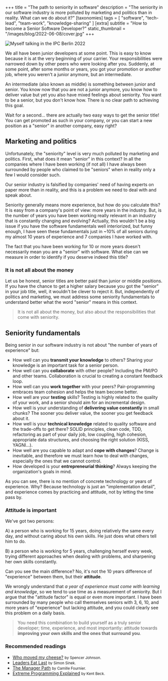 +++
title = "The path to seniority in software"
description = "The seniority in our software industry is more polluted by marketing and politics than in reality. What can we do about it?"
[taxonomies]
tags = [ "software", "tech-lead", "team-work", "knowledge-sharing" ]
[extra]
subtitle = "How to become a Senior Software Developer?"
static_thumbnail = "/images/blog/2022-06-08/cover.jpg"
+++

![Myself talking in the IPC Berlin 2022](/images/blog/2022-06-08/cover.jpg)

We all have been junior developers at some point. This is easy to know because it is at the very beginning of your
carrier. Your responsibilities were narrowed down by other peers who were looking after you. Suddenly, at some point,
after some months or years, you got your promotion or another job, where you weren't a junior anymore, but an
intermediate.

<!-- more -->

An intermediate (also known as middle) is something between junior and senior. You know now that you are not a junior 
anymore, you know how to deliver value but yet you also have mixed feelings about seniority. You want to be a senior, 
but you don't know how. There is no clear path to achieving this goal.

Wait for a second… there are actually two easy ways to get the senior title! You can get promoted as such in your
company, or you can start a new position as a "senior" in another company, easy right?

## Marketing and politics

Unfortunately, the "seniority" level is very much polluted by marketing and politics. First, what
does it mean "senior" in this context? In all the companies where I have been working (if not all) I have always been
surrounded by people who claimed to be "seniors" when in reality only a few I would consider such.

Our senior industry is falsified by companies' need of having experts on paper more than in reality, and this is a
problem we need to deal with and speak about.

Seniority generally means more experience, but how do you calculate this? It is easy from a company's point of view: 
more years in the industry. But, is the number of years you have been working really relevant in an industry that is
constantly changing and evolving? Actually, this wouldn't be a big issue if you have the software fundamentals
well interiorized, but funny enough, I have seen these fundamentals just in ~10% of all seniors during my almost 10 years of
experience and 7 companies I have worked with.

The fact that you have been working for 10 or more years doesn't necessarily mean you are a "senior" with software. 
What else can we measure in order to identify if you deserve indeed this title?

### It is not all about the money

Let us be honest, senior titles are better paid than junior or middle positions. If you have the chance to get a higher
salary because you got the "senior" in your job title, well, it wouldn't be clever to reject it. But, independently of
politics and marketing, we must address some seniority fundamentals to understand better what the word "senior" means in
this context.

> It is not all about the money, but also about the responsibilities that come with seniority.

## Seniority fundamentals

Being senior in our software industry is not about "the number of years of experience" but:

- How well can you **transmit your knowledge** to others? Sharing your knowledge is an important task for a senior person.
- How well can you **collaborate** with other people? Including the PM/PO and other teams. Collaboration is crucial 
  to creating a constant feedback loop.
- How well can you **work together** with your peers? Pair-programming embraces team cohesion and helps the team become
  better.
- How well are your **testing** skills? Testing is highly related to the quality of your work, and a senior should aim
  for an incremental design.
- How well is your understanding of **delivering value constantly** in small chunks? The sooner you deliver value, the
  sooner you get feedback about it.
- How well is your **technical knowledge** related to quality software and the trade-offs to get there?
  SOLID principles, clean code, TDD, refactoring as part of your daily job, low coupling, high cohesion, appropriate 
  data structures, and choosing the right solution (KISS, YAGNI...).
- How well are you capable to adapt and **cope with changes**? Change is inevitable, and therefore we must learn how to 
  deal with changes, especially the ones that we cannot control.
- How developed is your **entrepreneurial thinking**? Always keeping the organization's goals in mind.

As you can see, there is no mention of concrete technology or years of experience. Why? Because technology is just an 
"implementation detail", and experience comes by practicing and attitude, not by letting the time pass by.

### Attitude is important

We've got two persons:

A) a person who is working for 15 years, doing relatively the same every day, and without caring about his own skills.
He just does what others tell him to do.

B) a person who is working for 5 years, challenging herself every week, trying different approaches when dealing with
problems, and sharpening her own skills constantly.

Can you see the main difference? No, it's not the 10 years difference of "experience" between them, but their **attitude**.

We wrongly understand that _a year of experience must come with learning and knowledge_, so we tend to use time as a
measurement of seniority. But I argue that the "attitude factor" is equal or even more important. I have been surrounded
by many people who call themselves seniors with 3, 6, 10, and more years of "experience" but lacking attitude, and you
could clearly see this problem on a daily basis.

> You need this combination to build yourself as a truly senior developer; time, experience, and most importantly:
> attitude towards **improving your own skills and the ones that surround you**.

### Recommended readings

- [Who moved my cheese?](/readings/who-moved-my-cheese/) <small>by Spencer Johnson.</small>
- [Leaders Eat Last](/readings/leaders-eat-last/) <small>by Simon Sinek.</small>
- [The Manager Path](/readings/manager-path/) <small>by Camille Fournier.</small>
- [Extreme Programming Explained](/readings/xp-embrace-change/) <small>by Kent Beck.</small>
